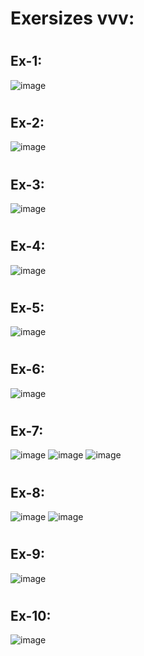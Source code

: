 # Exersizes vvv:
#
#
## Ex-1:
![image](https://github.com/AbuProgrammiy/Homework/assets/145345550/66f169de-fffe-4312-9e6c-b44a2b823928)
#
## Ex-2:
![image](https://github.com/AbuProgrammiy/Homework/assets/145345550/5d88bcda-3063-4bb3-a5d7-9db9c92061e2)
#
## Ex-3:
![image](https://github.com/AbuProgrammiy/Homework/assets/145345550/6712adbe-da9e-440e-a604-993097fb7b34)
#
## Ex-4:
![image](https://github.com/AbuProgrammiy/Homework/assets/145345550/913554f4-09da-4208-9c9b-9d512515dfd1)
#
## Ex-5:
![image](https://github.com/AbuProgrammiy/Homework/assets/145345550/d771968c-233d-440f-aec4-9ce48413a6e7)
#
## Ex-6:
![image](https://github.com/AbuProgrammiy/Homework/assets/145345550/447799f6-06ff-498f-a9c1-83bf0f8d6072)
#
## Ex-7:
![image](https://github.com/AbuProgrammiy/Homework/assets/145345550/5eea5911-1b0f-4ad3-be4a-7af0d0800119)
![image](https://github.com/AbuProgrammiy/Homework/assets/145345550/bd497cb3-afad-435e-a8ef-56ca5cc320e4)
![image](https://github.com/AbuProgrammiy/Homework/assets/145345550/e963bfc0-9dcf-48de-8c64-1a4283d76e1e)
#
## Ex-8:
![image](https://github.com/AbuProgrammiy/Homework/assets/145345550/fc25a899-dcbe-467c-84dd-b689d752a5b7)
![image](https://github.com/AbuProgrammiy/Homework/assets/145345550/dae62ecb-7888-4a44-813b-d3827847b2d4)
#
## Ex-9:
![image](https://github.com/AbuProgrammiy/Homework/assets/145345550/565a4523-870e-42c0-a90a-955003f79ea2)
#
## Ex-10:
![image](https://github.com/AbuProgrammiy/Homework/assets/145345550/f6a8acce-8e6f-4732-905b-685a18dfbd14)
